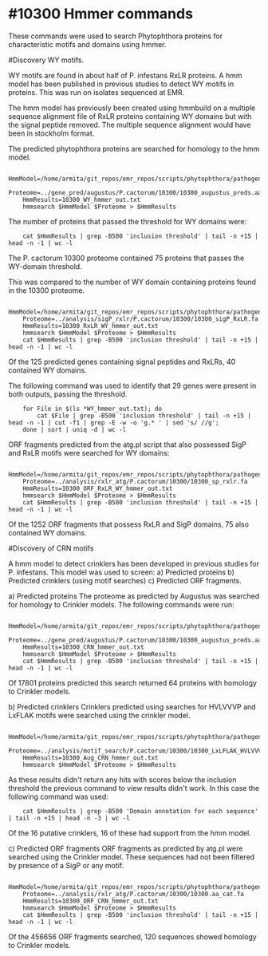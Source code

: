 #10300 Hmmer commands
==========
These commands were used to search Phytophthora proteins 
for characteristic motifs and domains using hmmer.


#Discovery WY motifs.

WY motifs are found in about half of P. infestans RxLR proteins.
A hmm model has been published in previous studies to detect WY motifs in proteins.
This was run on isolates sequenced at EMR.

The hmm model has previously been created using hmmbuild on a 
multiple sequence alignment file of RxLR proteins containing WY 
domains but with the signal peptide removed.
The multiple sequence alignment would have been in stockholm format.

The predicted phytophthora proteins are searched for homology
to the hmm model.

```shell
	HmmModel=/home/armita/git_repos/emr_repos/scripts/phytophthora/pathogen/hmmer/WY_motif.hmm
	Proteome=../gene_pred/augustus/P.cactorum/10300/10300_augustus_preds.aa
	HmmResults=10300_WY_hmmer_out.txt
	hmmsearch $HmmModel $Proteome > $HmmResults
```

The number of proteins that passed the threshold for WY domains were:
```shell
	cat $HmmResults | grep -B500 'inclusion threshold' | tail -n +15 | head -n -1 | wc -l
```
The P. cactorum 10300 proteome contained 75 proteins that passes the WY-domain threshold. 


This was compared to the number of WY domain containing proteins
found in the 10300 proteome.
```shell
	HmmModel=/home/armita/git_repos/emr_repos/scripts/phytophthora/pathogen/hmmer/WY_motif.hmm
	Proteome=../analysis/sigP_rxlr/P.cactorum/10300/10300_sigP_RxLR.fa
	HmmResults=10300_RxLR_WY_hmmer_out.txt
	hmmsearch $HmmModel $Proteome > $HmmResults
	cat $HmmResults | grep -B500 'inclusion threshold' | tail -n +15 | head -n -1 | wc -l
```
Of the 125 predicted genes containing signal peptides and RxLRs, 40 contained WY domains.

The following command was used to identify that 29 genes were present in both outputs, passing the threshold.
```shell
	for File in $(ls *WY_hmmer_out.txt); do 
		cat $File | grep -B500 'inclusion threshold' | tail -n +15 | head -n -1 | cut -f1 | grep -E -w -o 'g.* ' | sed 's/ //g'; 
	done | sort | uniq -d | wc -l
```

ORF fragments predicted from the atg.pl script that also
possessed SigP and RxLR motifs were searched for WY domains:
```shell
	HmmModel=/home/armita/git_repos/emr_repos/scripts/phytophthora/pathogen/hmmer/WY_motif.hmm
	Proteome=../analysis/rxlr_atg/P.cactorum/10300/10300_sp_rxlr.fa
	HmmResults=10300_ORF_RxLR_WY_hmmer_out.txt
	hmmsearch $HmmModel $Proteome > $HmmResults
	cat $HmmResults | grep -B500 'inclusion threshold' | tail -n +15 | head -n -1 | wc -l
```
Of the 1252 ORF fragments that possess RxLR and SigP domains, 75 also contained WY domains.






#Discovery of CRN motifs

A hmm model to detect crinklers has been developed in previous studies for P. infestans.
This model was used to screen:
a) Predicted proteins
b) Predicted crinklers (using motif searches)
c) Predicted ORF fragments.


a) Predicted proteins
The proteome as predicted by Augustus was 
searched for homology to Crinkler models.
The following commands were run:
```shell
	HmmModel=/home/armita/git_repos/emr_repos/scripts/phytophthora/pathogen/hmmer/Phyt_annot_CRNs_D1.hmm
	Proteome=../gene_pred/augustus/P.cactorum/10300/10300_augustus_preds.aa
	HmmResults=10300_CRN_hmmer_out.txt
	hmmsearch $HmmModel $Proteome > $HmmResults
	cat $HmmResults | grep -B500 'inclusion threshold' | tail -n +15 | head -n -1 | wc -l
```
Of 17801 proteins predicted this search returned
64 proteins with homology to Crinkler models.


b) Predicted crinklers
Crinklers predicted using searches for HVLVVVP and 
LxFLAK motifs were searched using the crinkler model.
```shell
	HmmModel=/home/armita/git_repos/emr_repos/scripts/phytophthora/pathogen/hmmer/Phyt_annot_CRNs_D1.hmm
	Proteome=../analysis/motif_search/P.cactorum/10300/10300_LxLFLAK_HVLVVVP.fa
	HmmResults=10300_Aug_CRN_hmmer_out.txt
	hmmsearch $HmmModel $Proteome > $HmmResults
```
As these results didn't return any hits with scores below
the inclusion threshold the previous command to view results
didn't work. In this case the following command was used:
```shell 
	cat $HmmResults | grep -B500 'Domain annotation for each sequence' | tail -n +15 | head -n -3 | wc -l
```
Of the 16 putative crinklers, 16 of these had support from the hmm model.

c) Predicted ORF fragments
ORF fragments as predicted by atg.pl were searched using
the Crinkler model. These sequences had not been filtered 
by presence of a SigP or any motif.
```shell
	HmmModel=/home/armita/git_repos/emr_repos/scripts/phytophthora/pathogen/hmmer/Phyt_annot_CRNs_D1.hmm
	Proteome=../analysis/rxlr_atg/P.cactorum/10300/10300.aa_cat.fa
	HmmResults=10300_ORF_CRN_hmmer_out.txt
	hmmsearch $HmmModel $Proteome > $HmmResults
	cat $HmmResults | grep -B500 'inclusion threshold' | tail -n +15 | head -n -1 | wc -l
```
Of the 456656 ORF fragments searched, 120 sequences
showed homology to Crinkler models.

